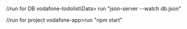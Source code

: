 //run for DB
 vodafone-todolist\Data> run  "json-server --watch db.json"

 //run for project
 vodafone-app>run "npm start"
